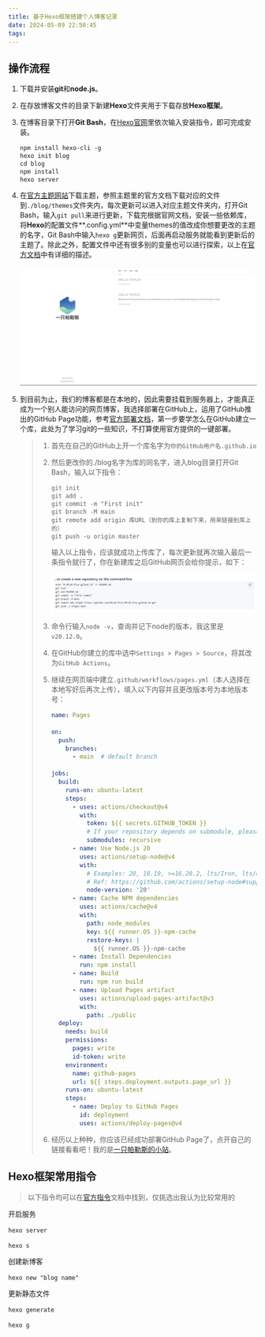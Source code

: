 ```yaml
---
title: 基于Hexo框架搭建个人博客记录
date: 2024-05-09 22:50:45
tags:
---
```


## 操作流程

1. 下载并安装**git**和**node.js**。

2. 在存放博客文件的目录下新建**Hexo**文件夹用于下载存放**Hexo框架**。

3. 在博客目录下打开**Git Bash**，在[Hexo官网](https://hexo.io/zh-cn/index.html)里依次输入安装指令，即可完成安装。

   ```shell
   npm install hexo-cli -g
   hexo init blog
   cd blog
   npm install
   hexo server
   ```

4. 在[官方主题网站](https://hexo.io/themes/)下载主题，参照主题里的官方文档下载对应的文件到`./blog/themes`文件夹内，每次更新可以进入对应主题文件夹内，打开Git Bash，输入`git pull`来进行更新，下载完根据官网文档，安装一些依赖库，将**Hexo**的配置文件**.config.yml**中变量themes的值改成你想要更改的主题的名字，Git Bash中输入`hexo g`更新网页，后面再启动服务就能看到更新后的主题了。除此之外，配置文件中还有很多别的变量也可以进行探索，以上在[官方文档](https://hexo.io/zh-cn/docs/)中有详细的描述。

   ![image-20240509213110472](..\images\image-20240509213110472.png)

5. 到目前为止，我们的博客都是在本地的，因此需要挂载到服务器上，才能真正成为一个别人能访问的网页博客，我选择部署在GitHub上，运用了GitHub推出的GitHub Page功能，参考[官方部署文档](https://hexo.io/zh-cn/docs/github-pages)，第一步要学怎么在GitHub建立一个库，此处为了学习git的一些知识，不打算使用官方提供的一键部署。

   > 1. 首先在自己的GitHub上开一个库名字为`你的GitHub用户名.github.io`
   >
   > 2. 然后更改你的./blog名字为库的同名字，进入blog目录打开Git Bash，输入以下指令：
   >
   >    ```shell
   >    git init
   >    git add .
   >    git commit -m "First init"
   >    git branch -M main
   >    git remote add origin 库URL（到你的库上复制下来，用来链接到库上的）
   >    git push -u origin master
   >    ```
   >
   >    输入以上指令，应该就成功上传库了，每次更新就再次输入最后一条指令就行了，你在新建库之后GitHub网页会给你提示，如下：
   >
   >    ![image-20240509221956778](..\images\image-20240509221956778.png)
   >
   > 3. 命令行输入`node -v`，查询并记下node的版本，我这里是`v20.12.0`。
   >
   > 4. 在GitHub你建立的库中选中`Settings > Pages > Source`，将其改为`GitHub Actions`。
   >
   > 5. 继续在网页端中建立`.github/workflows/pages.yml`（本人选择在本地写好后再次上传），填入以下内容并且更改版本号为本地版本号：
   >
   >    ```yaml
   >    name: Pages
   >
   >    on:
   >      push:
   >        branches:
   >          - main  # default branch
   >
   >    jobs:
   >      build:
   >        runs-on: ubuntu-latest
   >        steps:
   >          - uses: actions/checkout@v4
   >            with:
   >              token: ${{ secrets.GITHUB_TOKEN }}
   >              # If your repository depends on submodule, please see: https://github.com/actions/checkout
   >              submodules: recursive
   >          - name: Use Node.js 20
   >            uses: actions/setup-node@v4
   >            with:
   >              # Examples: 20, 18.19, >=16.20.2, lts/Iron, lts/Hydrogen, *, latest, current, node
   >              # Ref: https://github.com/actions/setup-node#supported-version-syntax
   >              node-version: '20'
   >          - name: Cache NPM dependencies
   >            uses: actions/cache@v4
   >            with:
   >              path: node_modules
   >              key: ${{ runner.OS }}-npm-cache
   >              restore-keys: |
   >                ${{ runner.OS }}-npm-cache
   >          - name: Install Dependencies
   >            run: npm install
   >          - name: Build
   >            run: npm run build
   >          - name: Upload Pages artifact
   >            uses: actions/upload-pages-artifact@v3
   >            with:
   >              path: ./public
   >      deploy:
   >        needs: build
   >        permissions:
   >          pages: write
   >          id-token: write
   >        environment:
   >          name: github-pages
   >          url: ${{ steps.deployment.outputs.page_url }}
   >        runs-on: ubuntu-latest
   >        steps:
   >          - name: Deploy to GitHub Pages
   >            id: deployment
   >            uses: actions/deploy-pages@v4
   >    ```
   >
   > 6. 经历以上种种，你应该已经成功部署GitHub Page了，点开自己的链接看看吧！我的是[一只帕勒斯的小站](https://aplas-plus.github.io/)。










## Hexo框架常用指令

> 以下指令均可以在[官方指令](https://hexo.io/zh-cn/docs/commands)文档中找到，仅挑选出我认为比较常用的

开启服务

`hexo server`

`hexo s`

创建新博客

`hexo new "blog name"`

更新静态文件

`hexo generate`

`hexo g`
